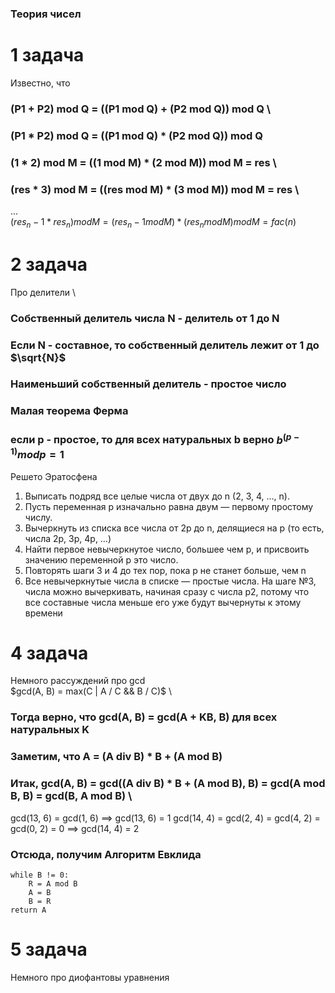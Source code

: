 

### Теория чисел

# 1 задача
Известно, что 
### (P1 + P2) mod Q = ((P1 mod Q) + (P2 mod Q)) mod Q \
### (P1 * P2) mod Q = ((P1 mod Q) * (P2 mod Q)) mod Q 
### 
### 
### (1 * 2) mod M = ((1 mod M) * (2 mod M)) mod M = res \
### (res * 3) mod M = ((res mod M) * (3 mod M)) mod M = res \
... \
$(res_n-1 * res_n) mod M = (res_n-1 mod M) * (res_n mod M) mod M = fac(n)$

# 2 задача
Про делители \
### Собственный делитель числа N - делитель от 1 до N
### Если N - составное, то собственный делитель лежит от 1 до $\sqrt{N}$
### Наименьший собственный делитель - простое число

### Малая теорема Ферма
### если p - простое, то для всех натуральных b верно $b^(p-1) mod p= 1$
Решето Эратосфена
1.	Выписать подряд все целые числа от двух до n (2, 3, 4, …, n).
2.	Пусть переменная p изначально равна двум — первому простому числу.
3.	Вычеркнуть из списка все числа от 2p до n, делящиеся на p (то есть, числа 2p, 3p, 4p, …)
4.	Найти первое невычеркнутое число, большее чем p, и присвоить значению переменной p это число.
5.	Повторять шаги 3 и 4 до тех пор, пока p не станет больше, чем n
6.	Все невычеркнутые числа в списке — простые числа.
На шаге №3, числа можно вычеркивать, начиная сразу с числа p2, потому что все составные числа меньше его уже будут вычернуты к этому времени

# 4 задача 
Немного рассуждений про gcd \
$gcd(A, B) = max(C | A / C && B / C)$ \ 
### Тогда верно, что gcd(A, B) = gcd(A + KB, B) для всех натуральных K

### Заметим, что A = (A div B) * B + (A mod B)
### Итак, gcd(A, B) = gcd((A div B) * B + (A mod B), B) = gcd(A mod B, B) = gcd(B, A mod B) \
gcd(13, 6) = gcd(1, 6) ==> gcd(13, 6) = 1
gcd(14, 4) = gcd(2, 4) = gcd(4, 2) = gcd(0, 2) = 0 ==> gcd(14, 4) = 2
### Отсюда, получим Алгоритм Евклида
    while B != 0:
        R = A mod B
        A = B
        B = R
    return A

# 5 задача
Немного про диофантовы уравнения 
<!--https://csrgxtu.github.io/2015/03/20/Writing-Mathematic-Fomulars-in-Markdown/
--!>